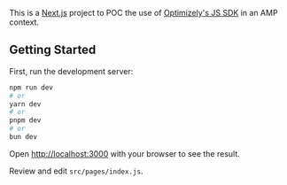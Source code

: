 This is a [Next.js](https://nextjs.org/) project to POC the use of [Optimizely's JS SDK](https://github.com/optimizely/javascript-sdk) in an AMP context.

## Getting Started

First, run the development server:

```bash
npm run dev
# or
yarn dev
# or
pnpm dev
# or
bun dev
```

Open [http://localhost:3000](http://localhost:3000) with your browser to see the result.

Review and edit `src/pages/index.js`.
